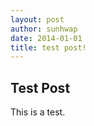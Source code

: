 ```yaml
---
layout: post
author: sunhwap
date: 2014-01-01
title: test post!
---
```


## Test Post

This is a test.
